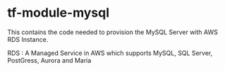 # tf-module-mysql

This contains the code needed to provision the MySQL Server with AWS RDS Instance.

RDS : A Managed Service in AWS which supports MySQL, SQL Server, PostGress, Aurora and Maria